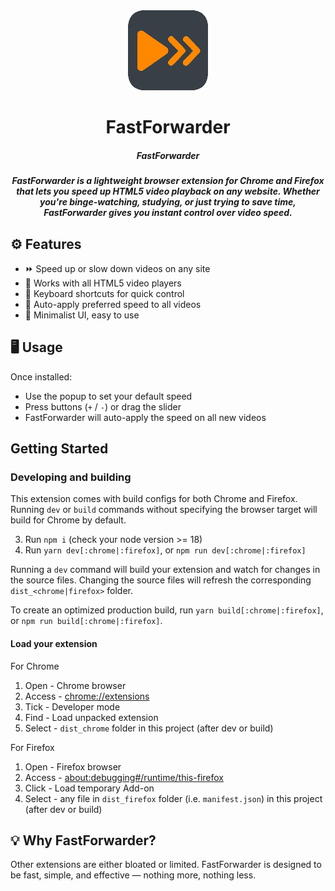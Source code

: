 <div align="center">
<img src="public/icon128.png" alt="logo"/>
<h1>FastForwarder</h1>

<h5>
FastForwarder
</h5>

<h5><b>FastForwarder</b> is a lightweight browser extension for Chrome and Firefox that lets you speed up HTML5 video playback on any website. Whether you're binge-watching, studying, or just trying to save time, FastForwarder gives you instant control over video speed.</h5>

</div>

## ⚙️ Features

- ⏩ Speed up or slow down videos on any site
- 🎯 Works with all HTML5 video players
- 🎹 Keyboard shortcuts for quick control
- 🔁 Auto-apply preferred speed to all videos
- 🧠 Minimalist UI, easy to use

## 🖥️ Usage

Once installed:

- Use the popup to set your default speed
- Press buttons (`+` / `-`) or drag the slider
- FastForwarder will auto-apply the speed on all new videos

## Getting Started

### Developing and building

This extension comes with build configs for both Chrome and Firefox. Running
`dev` or `build` commands without specifying the browser target will build
for Chrome by default.

3. Run `npm i` (check your node version >= 18)
4. Run `yarn dev[:chrome|:firefox]`, or `npm run dev[:chrome|:firefox]`

Running a `dev` command will build your extension and watch for changes in the
source files. Changing the source files will refresh the corresponding
`dist_<chrome|firefox>` folder.

To create an optimized production build, run `yarn build[:chrome|:firefox]`, or
`npm run build[:chrome|:firefox]`.

#### Load your extension

For Chrome

1. Open - Chrome browser
2. Access - [chrome://extensions](chrome://extensions)
3. Tick - Developer mode
4. Find - Load unpacked extension
5. Select - `dist_chrome` folder in this project (after dev or build)

For Firefox

1. Open - Firefox browser
2. Access - [about:debugging#/runtime/this-firefox](about:debugging#/runtime/this-firefox)
3. Click - Load temporary Add-on
4. Select - any file in `dist_firefox` folder (i.e. `manifest.json`) in this project (after dev or build)

## 💡 Why FastForwarder?

Other extensions are either bloated or limited. FastForwarder is designed to be fast, simple, and effective — nothing more, nothing less.
